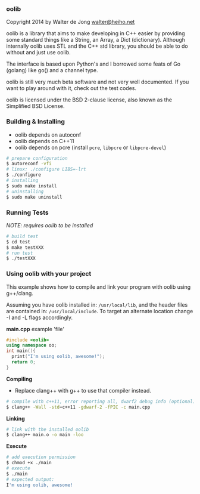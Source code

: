### oolib
Copyright 2014 by Walter de Jong <walter@heiho.net>

oolib is a library that aims to make developing in C++ easier by providing
some standard things like a String, an Array, a Dict (dictionary).
Although internally oolib uses STL and the C++ std library, you should be
able to do without and just use oolib.

The interface is based upon Python's and I borrowed some feats of Go (golang)
like go() and a channel type.


oolib is still very much beta software and not very well documented. If you
want to play around with it, check out the test codes.


oolib is licensed under the BSD 2-clause license, also known as the
Simplified BSD License.


### Building & Installing

* oolib depends on autoconf
* oolib depends on C++11
* oolib depends on pcre (install `pcre`, `libpcre` or `libpcre-devel`)

```bash
# prepare configuration
$ autoreconf -vfi
# linux: ./configure LIBS=-lrt
$ ./configure
# installing
$ sudo make install
# uninstalling
$ sudo make uninstall
```

### Running Tests

*NOTE: requires oolib to be installed*

```bash
# build test
$ cd test
$ make testXXX
# run test
$ ./testXXX
```


### Using oolib with your project

This example shows how to compile and link your program with oolib using g++/clang.

Assuming you have oolib installed in: `/usr/local/lib`, and the header files are contained in: `/usr/local/include`. To target an alternate location change -I and -L flags accordingly.

**main.cpp** example 'file'

```cpp
#include <oolib>
using namespace oo;
int main(){
  print("I'm using oolib, awesome!");
  return 0;
}
```

**Compiling**

* Replace clang++ with g++ to use that compiler instead.

```bash
# compile with c++11, error reporting all, dwarf2 debug info (optional)
$ clang++ -Wall -std=c++11 -gdwarf-2 -fPIC -c main.cpp
```

**Linking**

```bash
# link with the installed oolib
$ clang++ main.o -o main -loo
```

**Execute**

```bash
# add execution permission
$ chmod +x ./main
# execute
$ ./main
# expected output:
I'm using oolib, awesome!
```

